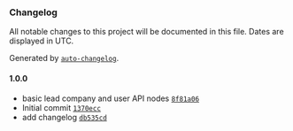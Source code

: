 ### Changelog

All notable changes to this project will be documented in this file. Dates are displayed in UTC.

Generated by [`auto-changelog`](https://github.com/CookPete/auto-changelog).

#### 1.0.0

- basic lead company and user API nodes [`8f81a06`](https://github.com/kylastech/n8n-nodes-kylas/commit/8f81a060dab988786152819383f531e8f2c8c9e9)
- Initial commit [`1370ecc`](https://github.com/kylastech/n8n-nodes-kylas/commit/1370ecc532a8b0ee02379d5f6e69a7cd2bfb061b)
- add changelog [`db535cd`](https://github.com/kylastech/n8n-nodes-kylas/commit/db535cd048b7f1adfe84441ccc4a9d45e9d98dde)
